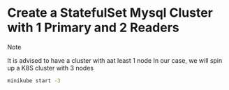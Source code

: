 # Create a StatefulSet Mysql Cluster with 1 Primary and 2 Readers
> [!NOTE] 
> It is advised to have a cluster with aat least 1 node
> In our case, we will spin up a K8S cluster with 3 nodes
```sh
minikube start -3
```
